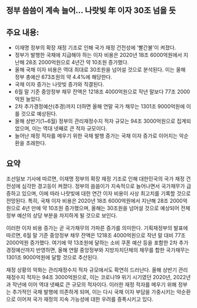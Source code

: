 ## 정부 씀씀이 계속 늘어… 나랏빚 年 이자 30조 넘을 듯

## 주요 내용:
*   이재명 정부의 확장 재정 기조로 인해 국가 재정 건전성에 '빨간불'이 켜졌다.
*   정부가 발행한 국채에 지급해야 하는 이자 비용은 2020년 18조 6000억원에서 지난해 28조 2000억원으로 4년간 약 10조원 증가했다.
*   올해 국채 이자 비용은 역대 최대로 30조원을 넘어설 것으로 분석된다. 이는 올해 정부 총예산 673조원의 약 4.4%에 해당한다.
*   국채 이자 증가는 나랏빚 증가와 직결된다.
*   6월 말 기준 중앙정부 채무 잔액은 1218조 4000억원으로 작년 말보다 77조 2000억원 늘었다.
*   2차 추가경정예산(추경)까지 더하면 올해 연말 국가 채무는 1301조 9000억원에 이를 것으로 예상된다.
*   올해 상반기(1~6월) 정부의 관리재정수지 적자 규모는 94조 3000억원으로 집계되었으며, 이는 역대 넷째로 큰 적자 규모이다.
*   늘어난 재정 적자를 메우기 위한 국채 발행 증가는 국채 이자 증가로 이어지는 악순환을 초래한다.

## 요약

조선일보 기사에 따르면, 이재명 정부의 확장 재정 기조로 인해 대한민국의 국가 재정 건전성에 심각한 경고등이 켜졌다. 정부의 씀씀이가 지속적으로 늘어나면서 국가채무가 급증하고 있으며, 이에 따라 나랏빚에 대한 연간 이자 비용이 사상 최고치를 기록할 것으로 전망된다. 특히, 국채 이자 비용은 2020년 18조 6000억원에서 지난해 28조 2000억원으로 4년 만에 약 10조원 증가했으며, 올해는 30조원을 넘어설 것으로 예상되어 전체 정부 예산의 상당 부분을 차지하게 될 것으로 보인다.

이러한 이자 비용 증가는 곧 국가채무의 가파른 증가를 의미한다. 기획재정부의 발표에 따르면, 6월 말 기준 중앙정부 채무 잔액은 1218조 4000억원으로 작년 말 대비 77조 2000억원 증가했다. 여기에 약 13조원에 달하는 소비 쿠폰 예산 등을 포함한 2차 추가경정예산까지 반영하면, 올해 연말 중앙정부와 지방자치단체의 채무를 합한 국가채무는 1301조 9000억원에 달할 것으로 추산된다.

재정 상황의 악화는 관리재정수지 적자 규모에서도 확연히 드러난다. 올해 상반기 관리재정수지 적자는 94조 3000억원으로, 이는 코로나19 위기 시기였던 2020년, 2022년과 작년에 이어 역대 넷째로 큰 규모의 적자이다. 이러한 재정 적자를 메우기 위해 정부는 추가적인 국채 발행에 의존하게 되며, 이는 다시 국채 이자 부담을 가중시키는 악순환으로 이어져 국가 재정의 지속 가능성에 대한 우려를 증폭시키고 있다.